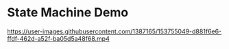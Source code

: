 # State Machine Demo

https://user-images.githubusercontent.com/1387165/153755049-d881f6e6-ffdf-462d-a52f-ba05d5a48f68.mp4

